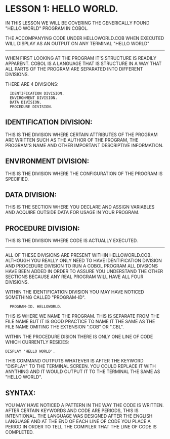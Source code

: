 # LESSON 1: HELLO WORLD.
IN THIS LESSON WE WILL BE COVERING THE GENERICALLY FOUND "HELLO WORLD" PROGRAM IN COBOL.

THE ACCOMPANYING CODE UNDER HELLOWORLD.COB WHEN EXECUTED WILL DISPLAY AS AN OUTPUT ON ANY TERMINAL "HELLO WORLD"

-------------------------------------------------------------------

WHEN FIRST LOOKING AT THE PROGRAM IT'S STRUCTURE IS READILY APPARENT. 
COBOL IS A LANGUAGE THAT IS STRUCTURE IN A WAY THAT ALL PARTS OF THE PROGRAM ARE SEPARATED INTO DIFFERENT DIVISIONS.

THERE ARE 4 DIVISIONS:

```
  IDENTIFICATION DIVISION.
  ENVIRONMENT DIVISION.
  DATA DIVISION.
  PROCEDURE DIVISION.
```

IDENTIFICATION DIVISION:
---
  THIS IS THE DIVISION WHERE CERTAIN ATTRIBUTES OF THE PROGRAM ARE WRITTEN SUCH AS THE AUTHOR OF THE PROGRAM, THE 
  PROGRAM'S NAME AND OTHER IMPORTANT DESCRIPTIVE INFORMATION.

ENVIRONMENT DIVISION:
---
  THIS IS THE DIVISION WHERE THE CONFIGURATION OF THE PROGRAM IS SPECIFIED.

DATA DIVISION:
---
  THIS IS THE SECTION WHERE YOU DECLARE AND ASSIGN VARIABLES AND ACQUIRE OUTSIDE DATA FOR USAGE IN YOUR PROGRAM.

PROCEDURE DIVISION:
---
  THIS IS THE DIVISION WHERE CODE IS ACTUALLY EXECUTED.

-----------------------------------

ALL OF THESE DIVISIONS ARE PRESENT WITHIN HELLOWORLD.COB. ALTHOUGH YOU REALLY ONLY NEED TO HAVE IDENTIFICATION DIVISION AND PROCEDURE DIVISION TO RUN A COBOL PROGRAM ALL DIVSIONS HAVE BEEN ADDED IN ORDER TO ASSURE YOU UNDERSTAND THE OTHER SECTIONS BECAUSE ANY REAL PROGRAM WILL HAVE ALL FOUR DIVISIONS.

WITHIN THE IDENTIFICATION DIVISION YOU MAY HAVE NOTICED SOMETHING CALLED "PROGRAM-ID".

```
  PROGRAM-ID. HELLOWORLD.
```

THIS IS WHERE WE NAME THE PROGRAM. THIS IS SEPARATE FROM THE FILE NAME BUT IT IS GOOD PRACTICE TO NAME IT THE SAME AS THE FILE NAME OMITING THE EXTENSION ".COB" OR ".CBL".

WITHIN THE PROCEDURE DISION THERE IS ONLY ONE LINE OF CODE WHICH CURRENTLY RESIDES: 

```
DISPLAY 'HELLO WORLD'.
``` 
THIS COMMAND OUTPUTS WHATEVER IS AFTER THE KEYWORD "DISPLAY" TO THE TERMINAL SCREEN. YOU COULD REPLACE IT WITH ANYTHING AND IT WOULD OUTPUT IT TO THE TERMINAL THE SAME AS "HELLO WORLD".

SYNTAX:
---

YOU MAY HAVE NOTICED A PATTERN IN THE WAY THE CODE IS WRITTEN. AFTER CERTAIN KEYWORDS AND CODE ARE PERIODS, THIS IS
INTENTIONAL. THE LANGUAGE WAS DESIGNED AFTER THE ENGLISH LANGUAGE AND AT THE END OF EACH LINE OF CODE YOU PLACE A PERIOD
IN ORDER TO TELL THE COMPILER THAT THE LINE OF CODE IS COMPLETED.
